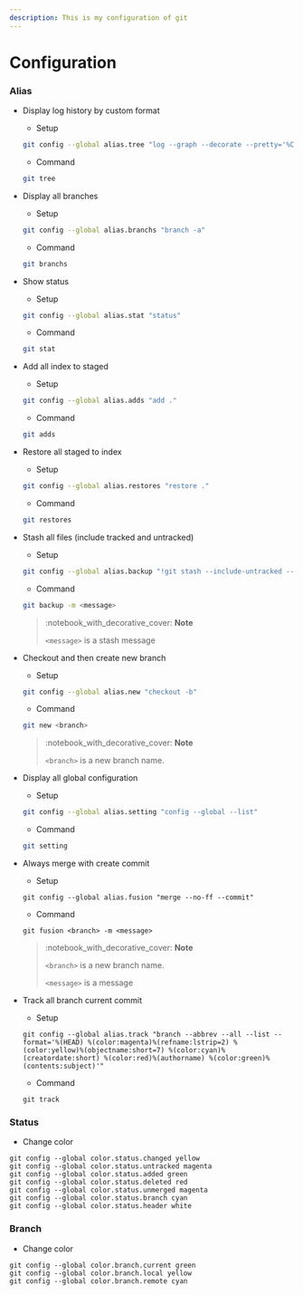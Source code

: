 ```yaml
---
description: This is my configuration of git
---
```


# Configuration

### Alias

*   Display log history by custom format

    * Setup

    ```bash
    git config --global alias.tree "log --graph --decorate --pretty='%C(yellow)%h %C(#D502FF)%d %C(cyan)%cs %C(#FF0202)<%an> %C(green)%s' --abbrev-commit --all"
    ```

    * Command

    ```bash
    git tree
    ```
*   Display all branches

    * Setup

    ```bash
    git config --global alias.branchs "branch -a"
    ```

    * Command

    ```bash
    git branchs
    ```
*   Show status

    * Setup

    ```bash
    git config --global alias.stat "status"
    ```

    * Command

    ```bash
    git stat
    ```
*   Add all index to staged

    * Setup

    ```bash
    git config --global alias.adds "add ."
    ```

    * Command

    ```bash
    git adds
    ```
*   Restore all staged to index

    * Setup

    ```bash
    git config --global alias.restores "restore ."
    ```

    * Command

    ```bash
    git restores
    ```
*   Stash all files (include tracked and untracked)

    * Setup

    ```bash
    git config --global alias.backup "!git stash --include-untracked --keep-index"
    ```

    * Command

    ```bash
    git backup -m <message>
    ```

    > :notebook\_with\_decorative\_cover: **Note**
    >
    > `<message>` is a stash message
*   Checkout and then create new branch

    * Setup

    ```bash
    git config --global alias.new "checkout -b"
    ```

    * Command

    ```bash
    git new <branch>
    ```

    > :notebook\_with\_decorative\_cover: **Note**
    >
    > `<branch>` is a new branch name.
*   Display all global configuration

    * Setup

    ```bash
    git config --global alias.setting "config --global --list"
    ```

    * Command

    ```bash
    git setting
    ```
*   Always merge with create commit

    * Setup

    ```
    git config --global alias.fusion "merge --no-ff --commit"
    ```

    * Command

    ```
    git fusion <branch> -m <message>
    ```

    > :notebook\_with\_decorative\_cover: **Note**
    >
    > `<branch>` is a new branch name.
    >
    > `<message>` is a message

*   Track all branch current commit

    * Setup

    ```
    git config --global alias.track "branch --abbrev --all --list --format='%(HEAD) %(color:magenta)%(refname:lstrip=2) %(color:yellow)%(objectname:short=7) %(color:cyan)%(creatordate:short) %(color:red)%(authorname) %(color:green)%(contents:subject)'"
    ```

    * Command

    ```
    git track
    ```

### Status

* Change color

```
git config --global color.status.changed yellow
git config --global color.status.untracked magenta
git config --global color.status.added green
git config --global color.status.deleted red
git config --global color.status.unmerged magenta
git config --global color.status.branch cyan
git config --global color.status.header white
```

### Branch

* Change color

```
git config --global color.branch.current green
git config --global color.branch.local yellow
git config --global color.branch.remote cyan
```
